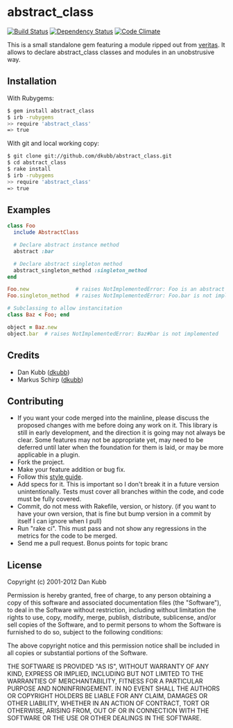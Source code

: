 abstract_class
==============

[![Build Status](https://secure.travis-ci.org/dkubb/abstract_class.png?branch=master)](http://travis-ci.org/dkubb/abstract_class)
[![Dependency Status](https://gemnasium.com/dkubb/abstract_class.png)](https://gemnasium.com/dkubb/abstract_class)
[![Code Climate](https://codeclimate.com/badge.png)](https://codeclimate.com/github/dkubb/abstract_class)

This is a small standalone gem featuring a module ripped out from [veritas](https://github.com/dkubb/veritas).
It allows to declare abstract_class classes and modules in an unobstrusive way.

Installation
------------

With Rubygems:

```bash
$ gem install abstract_class
$ irb -rubygems
>> require 'abstract_class'
=> true
```

With git and local working copy:

```bash
$ git clone git://github.com/dkubb/abstract_class.git
$ cd abstract_class
$ rake install
$ irb -rubygems
>> require 'abstract_class'
=> true
```

Examples
--------

``` ruby
class Foo
  include AbstractClass

  # Declare abstract instance method
  abstract :bar

  # Declare abstract singleton method
  abstract_singleton_method :singleton_method
end

Foo.new               # raises NotImplementedError: Foo is an abstract class
Foo.singleton_method  # raises NotImplementedError: Foo.bar is not implemented

# Subclassing to allow instancitation
class Baz < Foo; end

object = Baz.new
object.bar  # raises NotImplementedError: Baz#bar is not implemented

```

Credits
-------

* Dan Kubb ([dkubb](https://github.com/dkubb))
* Markus Schirp ([dkubb](https://github.com/mbj))

Contributing
-------------

* If you want your code merged into the mainline, please discuss the proposed changes with me before doing any work on it. This library is still in early development, and the direction it is going may not always be clear. Some features may not be appropriate yet, may need to be deferred until later when the foundation for them is laid, or may be more applicable in a plugin.
* Fork the project.
* Make your feature addition or bug fix.
* Follow this [style guide](https://github.com/dkubb/styleguide).
* Add specs for it. This is important so I don't break it in a future version unintentionally. Tests must cover all branches within the code, and code must be fully covered.
* Commit, do not mess with Rakefile, version, or history. (if you want to have your own version, that is fine but bump version in a commit by itself I can ignore when I pull)
* Run "rake ci". This must pass and not show any regressions in the metrics for the code to be merged.
* Send me a pull request. Bonus points for topic branc

License
-------

Copyright (c) 2001-2012 Dan Kubb

Permission is hereby granted, free of charge, to any person obtaining
a copy of this software and associated documentation files (the
"Software"), to deal in the Software without restriction, including
without limitation the rights to use, copy, modify, merge, publish,
distribute, sublicense, and/or sell copies of the Software, and to
permit persons to whom the Software is furnished to do so, subject to
the following conditions:

The above copyright notice and this permission notice shall be
included in all copies or substantial portions of the Software.

THE SOFTWARE IS PROVIDED "AS IS", WITHOUT WARRANTY OF ANY KIND,
EXPRESS OR IMPLIED, INCLUDING BUT NOT LIMITED TO THE WARRANTIES OF
MERCHANTABILITY, FITNESS FOR A PARTICULAR PURPOSE AND
NONINFRINGEMENT. IN NO EVENT SHALL THE AUTHORS OR COPYRIGHT HOLDERS BE
LIABLE FOR ANY CLAIM, DAMAGES OR OTHER LIABILITY, WHETHER IN AN ACTION
OF CONTRACT, TORT OR OTHERWISE, ARISING FROM, OUT OF OR IN CONNECTION
WITH THE SOFTWARE OR THE USE OR OTHER DEALINGS IN THE SOFTWARE.
